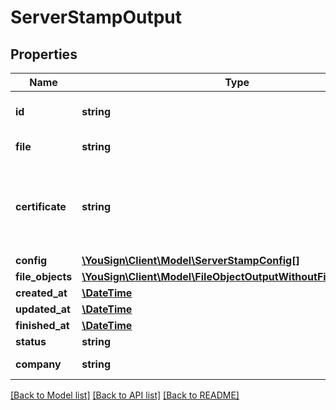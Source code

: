 # ServerStampOutput

## Properties
Name | Type | Description | Notes
------------ | ------------- | ------------- | -------------
**id** | **string** | Resource server stamp uri | 
**file** | **string** | Resource file uri | 
**certificate** | **string** | Resource certificate uri (please contact support for more informations) | 
**config** | [**\YouSign\Client\Model\ServerStampConfig[]**](ServerStampConfig.md) |  | [optional] 
**file_objects** | [**\YouSign\Client\Model\FileObjectOutputWithoutFileReference[]**](FileObjectOutputWithoutFileReference.md) |  | 
**created_at** | [**\DateTime**](\DateTime.md) |  | 
**updated_at** | [**\DateTime**](\DateTime.md) |  | 
**finished_at** | [**\DateTime**](\DateTime.md) |  | 
**status** | **string** |  | 
**company** | **string** | Resource company uri | 

[[Back to Model list]](../README.md#documentation-for-models) [[Back to API list]](../README.md#documentation-for-api-endpoints) [[Back to README]](../README.md)


